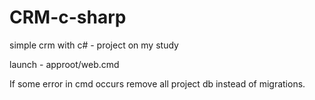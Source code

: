 # CRM-c-sharp
simple crm with c# - project on my study

launch - approot/web.cmd

If some error in cmd occurs remove all project db instead of migrations.
